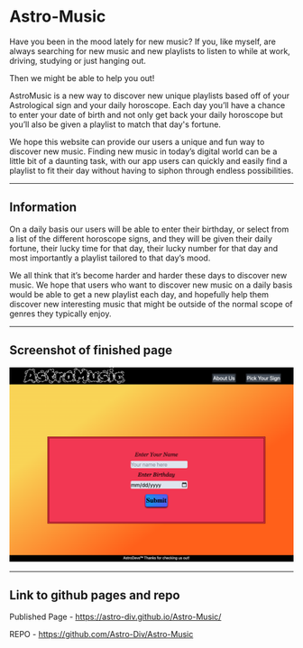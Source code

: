 # Astro-Music
Have you been in the mood lately for new music? If you, like myself, are always searching for new music and new playlists to listen to while at work, driving, studying or just hanging out. 

Then we might be able to help you out! 

AstroMusic is a new way to discover new unique playlists based off of your Astrological sign and your daily horoscope. Each day you’ll have a chance to enter your date of birth and not only get back your daily horoscope but you’ll also be given a playlist to match that day's fortune. 

We hope this website can provide our users a unique and fun way to discover new music. Finding new music in today’s digital world can be a little bit of a daunting task, with our app users can quickly and easily find a playlist to fit their day without having to siphon through endless possibilities.


---

## Information
On a daily basis our users will be able to enter their birthday, or select from a list of the different horoscope signs, and they will be given their daily fortune, their lucky time for that day, their lucky number for that day and most importantly a playlist tailored to that day’s mood. 

We all think that it’s become harder and harder these days to discover new music. We hope that users who want to discover new music on a daily basis would be able to get a new playlist each day, and hopefully help them discover new interesting music that might be outside of the normal scope of genres they typically enjoy. 


---

## Screenshot of finished page 
![screenshot of AstroMusic page](./assets/images/screen-shot-frontpage.png)

---

## Link to github pages and repo

Published Page - https://astro-div.github.io/Astro-Music/

REPO - https://github.com/Astro-Div/Astro-Music